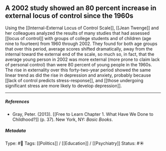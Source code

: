 ## A 2002 study showed an 80 percent increase in external locus of control since the 1960s # 

Using the [[Internal-External Locus of Control Scale]], [[Jean Twenge]] and her colleagues analyzed the results of many studies that had assessed [[locus of control]] with groups of college students and of children (age nine to fourteen) from 1960 through 2002. They found for both age groups that over this period, average scores shifted dramatically, away from the internal toward the external end of the scale, so much so, in fact, that the average young person in 2002 was more external (more prone to claim lack of personal control) than were 80 percent of young people in the 1960s. The rise in externality over this forty-two-year period showed the same linear trend as did the rise in depression and anxiety, probably because [[lack of control predicts stress-response]], and [[those undergoing significant stress are more likely to develop depression]].

___

##### References

- Gray, Peter. (2013). [[Free to Learn Chapter 1. What Have We Done to Childhood?]] (p. 37). New York, NY: _Basic Books_.

##### Metadata

Type: #🔴 
Tags: [[Politics]] / [[Education]] / [[Psychiatry]]
Status: #☀️ 